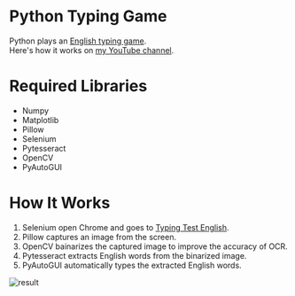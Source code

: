 # Python Typing Game
Python plays an [English typing game](https://10fastfingers.com/typing-test/english).<br>
Here's how it works on [my YouTube channel](https://www.youtube.com/watch?v=t3jwDWAF5y0).

# Required Libraries
- Numpy
- Matplotlib
- Pillow
- Selenium
- Pytesseract
- OpenCV
- PyAutoGUI

# How It Works
1. Selenium open Chrome and goes to [Typing Test English](https://10fastfingers.com/typing-test/english).
2. Pillow captures an image from the screen.
3. OpenCV bainarizes the captured image to improve the accuracy of OCR.
4. Pytesseract extracts English words from the binarized image.
5. PyAutoGUI automatically types the extracted English words.

![result](https://github.com/harupy/typing_game/blob/master/video.gif)
